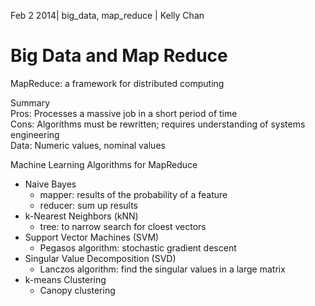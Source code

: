 Feb 2 2014| big_data, map_reduce | Kelly Chan
# Big Data and Map Reduce

MapReduce: a framework for distributed computing

Summary  
Pros: Processes a massive job in a short period of time  
Cons: Algorithms must be rewritten; requires understanding of systems engineering  
Data: Numeric values, nominal values  

Machine Learning Algorithms for MapReduce  
- Naive Bayes
  * mapper: results of the probability of a feature
  * reducer: sum up results
- k-Nearest Neighbors (kNN)
  * tree: to narrow search for cloest vectors
- Support Vector Machines (SVM)
  * Pegasos algorithm: stochastic gradient descent
- Singular Value Decomposition (SVD)
  * Lanczos algorithm: find the singular values in a large matrix
- k-means Clustering
  * Canopy clustering

